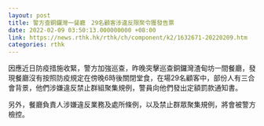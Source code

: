 ```yaml
---
layout: post
title: 警方查銅鑼灣一餐廳　29名顧客涉違反限聚令獲發告票
date: 2022-02-09 03:50:13.000000000 +08:00
link: https://news.rthk.hk/rthk/ch/component/k2/1632671-20220209.htm
categories: rthk
---
```


因應近日防疫措施收緊，警方加強巡查，昨晚突擊巡查銅鑼灣渣甸坊一間餐廳，發現餐廳沒有按照防疫規定在傍晚6時後關閉堂食，在場29名顧客中，部份人有三合會背景，他們涉嫌違反禁止群組聚集規例，警員向他們發出定額罰款通知書。

另外，餐廳負責人涉嫌違反業務及處所條例，以及禁止群眾聚集規例，將會被警方檢控。
